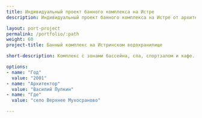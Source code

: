 ```yaml
---
title: Индивидуальный проект банного комплекса на Истре
description: Индивидуальный проект банного комплекса на Истре от архитектурного бюро А510. Индивидуальное проектирование на заказ.

layout: port-project
permalink: /portfolio/:path
weight: 60
project-title: Банный комплекс на Истринском водохранилище

short-description: Комплекс с зонами бассейна, спа, спортзалом и кафе. Здание выполнено в современном стиле. Общая площадь более 600м2.

options:
- name: "Год"
  value: "2001"
- name: "Архитектор"
  value: "Василий Пупкин"
- name: "Где"
  value: "село Верхнее Мухосраново"

---
```

